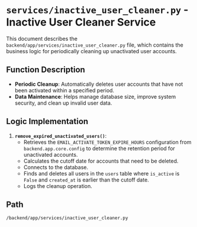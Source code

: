 # `services/inactive_user_cleaner.py` - Inactive User Cleaner Service

This document describes the `backend/app/services/inactive_user_cleaner.py` file, which contains the business logic for periodically cleaning up unactivated user accounts.

## Function Description
*   **Periodic Cleanup**: Automatically deletes user accounts that have not been activated within a specified period.
*   **Data Maintenance**: Helps manage database size, improve system security, and clean up invalid user data.

## Logic Implementation
1.  **`remove_expired_unactivated_users()`**:
    *   Retrieves the `EMAIL_ACTIVATE_TOKEN_EXPIRE_HOURS` configuration from `backend.app.core.config` to determine the retention period for unactivated accounts.
    *   Calculates the cutoff date for accounts that need to be deleted.
    *   Connects to the database.
    *   Finds and deletes all users in the `users` table where `is_active` is `False` and `created_at` is earlier than the cutoff date.
    *   Logs the cleanup operation.

## Path
`/backend/app/services/inactive_user_cleaner.py`